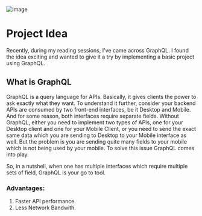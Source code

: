 ![image](https://user-images.githubusercontent.com/50276587/219134268-65390ab9-c53b-43ed-a656-29a3b6b021c3.png)

# Project Idea

Recently, during my reading sessions, I've came across GraphQL. I found the idea exciting and wanted to give it a try by implementing a basic project using GraphQL.

## What is GraphQL

GraphQL is a query language for APIs. Basically, it gives clients the power to ask exactly what they want. To understand it further, consider your backend APIs are consumed by two front-end interfaces, be it Desktop and Mobile. And for some reason, both interfaces require separate fields. Without GraphQL, either you need to implement two types of APIs, one for your Desktop client and one for your Mobile Client, or you need to send the exact same data which you are sending to Desktop to your Mobile interface as well. But the problem is you are sending quite many fields to your mobile which is not being used by your mobile. To solve this issue GraphQL comes into play.

So, in a nutshell, when one has multiple interfaces which require multiple sets of field, GraphQL is your go to tool.

### Advantages:
1. Faster API performance.
2. Less Network Bandwith.
